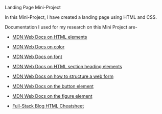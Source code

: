 Landing Page Mini-Project

In this Mini-Project, I have created a landing page using HTML and CSS.


Documentation I used for my research on this Mini Project are- 
* [MDN Web Docs on HTML elements](https://developer.mozilla.org/en-US/docs/Web/HTML/Element)

* [MDN Web Docs on color](https://developer.mozilla.org/en-US/docs/Web/CSS/color)

* [MDN Web Docs on font](https://developer.mozilla.org/en-US/docs/Web/CSS/font)

* [MDN Web Docs on HTML section heading elements](https://developer.mozilla.org/en-US/docs/Web/HTML/Element/Heading_Elements)

* [MDN Web Docs on how to structure a web form](https://developer.mozilla.org/en-US/docs/Learn/Forms/How_to_structure_a_web_form)

* [MDN Web Docs on the button element](https://developer.mozilla.org/en-US/docs/Web/HTML/Element/button)

* [MDN Web Docs on the figure element](https://developer.mozilla.org/en-US/docs/Web/HTML/Element/figure)

* [Full-Stack Blog HTML Cheatsheet](https://coding-boot-camp.github.io/full-stack/html/html-cheatsheet)